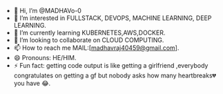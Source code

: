 - 👋 Hi, I’m @MADHAVo-0
- 👀 I’m interested in FULLSTACK, DEVOPS, MACHINE LEARNING, DEEP LEARNING.
- 🌱 I’m currently learning KUBERNETES,AWS,DOCKER.
- 💞️ I’m looking to collaborate on CLOUD COMPUTING.
- 📫 How to reach me MAIL:[madhavraj40459@gmail.com].
- 😄 Pronouns: HE/HIM.
- ⚡ Fun fact: getting code output is like getting a girlfriend ,everybody congratulates on getting a gf but nobody asks how many heartbreaks💔 you have 😂.

<!---
MADHAVo-0/MADHAVo-0 is a ✨ special ✨ repository because its `README.md` (this file) appears on your GitHub profile.
You can click the Preview link to take a look at your changes.
--->
